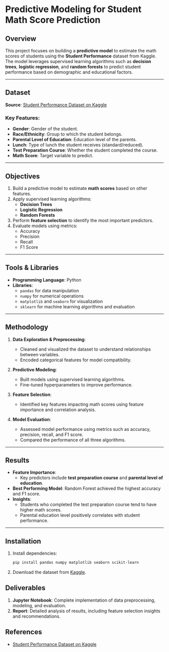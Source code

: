 # Predictive Modeling for Student Math Score Prediction  

## Overview  

This project focuses on building a **predictive model** to estimate the math scores of students using the **Student Performance** dataset from Kaggle. The model leverages supervised learning algorithms such as **decision trees**, **logistic regression**, and **random forests** to predict student performance based on demographic and educational factors.  

---

## Dataset  

**Source**: [Student Performance Dataset on Kaggle](https://www.kaggle.com/spscientist/students-performance-in-exams)  

### Key Features:  
- **Gender**: Gender of the student.  
- **Race/Ethnicity**: Group to which the student belongs.  
- **Parental Level of Education**: Education level of the parents.  
- **Lunch**: Type of lunch the student receives (standard/reduced).  
- **Test Preparation Course**: Whether the student completed the course.  
- **Math Score**: Target variable to predict.  

---

## Objectives  

1. Build a predictive model to estimate **math scores** based on other features.  
2. Apply supervised learning algorithms:  
   - **Decision Trees**  
   - **Logistic Regression**  
   - **Random Forests**  
3. Perform **feature selection** to identify the most important predictors.  
4. Evaluate models using metrics:  
   - Accuracy  
   - Precision  
   - Recall  
   - F1 Score  

---

## Tools & Libraries  

- **Programming Language**: Python  
- **Libraries**:  
  - `pandas` for data manipulation  
  - `numpy` for numerical operations  
  - `matplotlib` and `seaborn` for visualization  
  - `sklearn` for machine learning algorithms and evaluation  

---

## Methodology  

1. **Data Exploration & Preprocessing**:  
   - Cleaned and visualized the dataset to understand relationships between variables.  
   - Encoded categorical features for model compatibility.  

2. **Predictive Modeling**:  
   - Built models using supervised learning algorithms.  
   - Fine-tuned hyperparameters to improve performance.  

3. **Feature Selection**:  
   - Identified key features impacting math scores using feature importance and correlation analysis.  

4. **Model Evaluation**:  
   - Assessed model performance using metrics such as accuracy, precision, recall, and F1 score.  
   - Compared the performance of all three algorithms.  

---

## Results  

- **Feature Importance**:  
  - Key predictors include **test preparation course** and **parental level of education**.  
- **Best Performing Model**: Random Forest achieved the highest accuracy and F1 score.  
- **Insights**:  
  - Students who completed the test preparation course tend to have higher math scores.  
  - Parental education level positively correlates with student performance.  

---

## Installation

1. Install dependencies:  

   ```bash  
   pip install pandas numpy matplotlib seaborn scikit-learn  
   ```  

2. Download the dataset from [Kaggle](https://www.kaggle.com/spscientist/students-performance-in-exams).  


## Deliverables  

1. **Jupyter Notebook**: Complete implementation of data preprocessing, modeling, and evaluation.  
2. **Report**: Detailed analysis of results, including feature selection insights and recommendations.  

## References  

- [Student Performance Dataset on Kaggle](https://www.kaggle.com/spscientist/students-performance-in-exams)  
